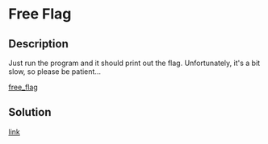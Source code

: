 # Free Flag

## Description

Just run the program and it should print out the flag. Unfortunately, it's a
bit slow, so please be patient...

[free_flag](materials/free_flag)

## Solution

[link](solution/README.md)
